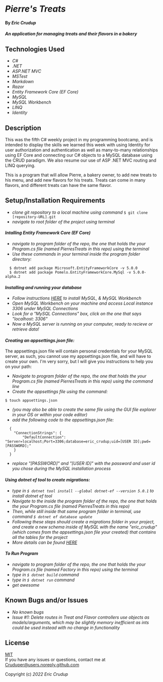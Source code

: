 # _Pierre's Treats_

#### By _**Eric Crudup**_

#### _An application for managing treats and their flavors in a bakery_

## Technologies Used

* _C#_
* _.NET_
* _ASP.NET MVC_
* _MSTest_
* _Markdown_
* _Razor_
* _Entity Framework Core (EF Core)_
* _MySQL_   
* _MySQL Workbench_
* _LINQ_
* _Identity_

## Description

This was the fifth C# weekly project in my programming bootcamp, and is intended to display the skills we learned this week with using Identity for user authorization and authentication as well as many-to-many relationships using EF Core and connecting our C# objects to a MySQL database using the CRUD paradigm. We also resume our use of ASP .NET MVC routing and LINQ querying.    

This is a program that will allow Pierre, a bakery owner, to add new treats to his menu, and add new flavors for his treats. Treats can come in many flavors, and different treats can have the same flavor. 


## Setup/Installation Requirements

* _clone git repository to a local machine using command_ ```$ git clone [repository-URL].git```
* _navigate to root folder of the project using terminal_

#### _Intalling Entity Framework Core (EF Core)_
* _navigate to program folder of the repo, the one that holds the your Program.cs file (named PierresTreats in this repo) using the terminal_
* _Use these commands in your terminal inside the program folder directory:_  
``` 
  $ dotnet add package Microsoft.EntityFrameworkCore -v 5.0.0   
  $ dotnet add package Pomelo.EntityFrameworkCore.MySql -v 5.0.0-alpha.2   
```

#### _Installing and running your database_
* _Follow instructions [HERE](https://www.learnhowtoprogram.com/c-and-net/getting-started-with-c/installing-and-configuring-mysql) to install MySQL, & MySQL Workbench_   
* _Open MySQL Workbench on your machine and access Local instance 3306 under MySQL Connections_
* _Look for a "MySQL Connections" box, click on the one that says "localhost: 3306"_
* _Now a MySQL server is running on your computer, ready to recieve or retrieve data!_

#### _Creating an appsettings.json file:_

  The appsettings.json file will contain personal credentials for your MySQL server, as such, you cannot use my appsettings.json file, and will have to create your own. I'm very sorry, but I will give you instructions to help you on your path:

* _Navigate to program folder of the repo, the one that holds the your Program.cs file (named PierresTreats in this repo) using the command line_
* _Create the appsettings file using the command:_ 
```
$ touch appsettings.json 
```  
* _(you may also be able to create the same file using the GUI file explorer in your OS or within your code editor)_
* _add the following code to the appsettings.json file:_ 
```  
  {
    "ConnectionStrings": {
        "DefaultConnection": "Server=localhost;Port=3306;database=eric_crudup;uid=[USER ID];pwd=[PASSWORD];"
    }
  }
```
* _replace "[PASSWORD]" and "[USER ID]" with the password and user id you chose during the MySQL installation process_

#### _Using dotnet ef tool to create migrations:_

* _type in ```$ dotnet tool install --global dotnet-ef --version 5.0.1``` to install dotnet ef tool_ 
* _Navigate to the inside the program folder of the repo, the one that holds the your Program.cs file (named PierresTreats in this repo)_      
* _Then, while still inside that same program folder in terminal, use command ```$ dotnet ef database update```_    
* _Following these steps should create a migrations folder in your project, and create a new schema inside of MySQL with the name "eric_crudup" (which comes from the appsettings.json file your created) that contains all the tables for the project_      
* _More details can be found [HERE](https://www.learnhowtoprogram.com/c-and-net/many-to-many-relationships/code-first-development-and-migrations)_


#### _To Run Program_
* _navigate to program folder of the repo, the one that holds the your Program.cs file (named Factory in this repo) using the terminal_
* _type in ```$ dotnet build``` command_
* _type in ```$ dotnet run``` command_
* _get awesome_

## Known Bugs and/or Issues

* _No known bugs_
* _Issue #1: Delete routes in Treat and Flavor controllers use objects as models/arguments, which may be slightly memory inefficient as ints could be used instead with no change in functionality_ 

## License

[MIT](https://opensource.org/licenses/MIT)    
If you have any issues or questions, contact me at Cruduper@users.noreply.github.com  

Copyright (c) _2022_  _Eric Crudup_
